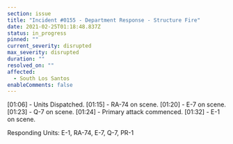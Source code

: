 ```yaml
---
section: issue
title: "Incident #0155 - Department Response - Structure Fire"
date: 2021-02-25T01:18:48.837Z
status: in_progress
pinned: ""
current_severity: disrupted
max_severity: disrupted
duration: ""
resolved_on: ""
affected:
  - South Los Santos
enableComments: false
---
```

[01:06] - Units Dispatched.
[01:15] - RA-74 on scene.
[01:20] - E-7 on scene.
[01:23] - Q-7 on scene.
[01:24] - Primary attack commenced.
[01:32] - E-1 on scene.

Responding Units: E-1, RA-74, E-7, Q-7, PR-1


